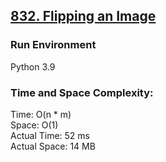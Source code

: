 ## [832. Flipping an Image](https://leetcode.com/problems/flipping-an-image/)

### Run Environment
Python 3.9

### Time and Space Complexity:
Time: O(n * m)  
Space: O(1)  
Actual Time: 52  ms  
Actual Space: 14 MB
